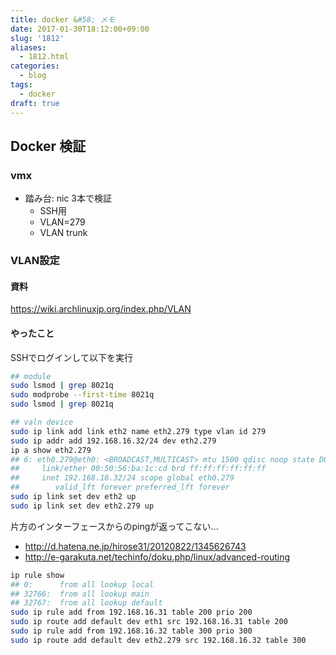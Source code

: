 ```yaml
---
title: docker &#58; メモ
date: 2017-01-30T18:12:00+09:00
slug: '1812'
aliases:
  - 1812.html
categories:
  - blog
tags:
  - docker
draft: true
---
```



## Docker 検証
### vmx
* 踏み台: nic 3本で検証
    * SSH用
    * VLAN=279
    * VLAN trunk

### VLAN設定
#### 資料
https://wiki.archlinuxjp.org/index.php/VLAN

#### やったこと
SSHでログインして以下を実行
```sh
## module 
sudo lsmod | grep 8021q
sudo modprobe --first-time 8021q
sudo lsmod | grep 8021q

## valn device
sudo ip link add link eth2 name eth2.279 type vlan id 279
sudo ip addr add 192.168.16.32/24 dev eth2.279
ip a show eth2.279
## 6: eth0.279@eth0: <BROADCAST,MULTICAST> mtu 1500 qdisc noop state DOWN group default qlen 1000
##     link/ether 00:50:56:ba:1c:cd brd ff:ff:ff:ff:ff:ff
##     inet 192.168.16.32/24 scope global eth0.279
##        valid_lft forever preferred_lft forever
sudo ip link set dev eth2 up
sudo ip link set dev eth2.279 up
```

片方のインターフェースからのpingが返ってこない...
* http://d.hatena.ne.jp/hirose31/20120822/1345626743
* http://e-garakuta.net/techinfo/doku.php/linux/advanced-routing

```sh
ip rule show
## 0:      from all lookup local
## 32766:  from all lookup main
## 32767:  from all lookup default
sudo ip rule add from 192.168.16.31 table 200 prio 200
sudo ip route add default dev eth1 src 192.168.16.31 table 200
sudo ip rule add from 192.168.16.32 table 300 prio 300
sudo ip route add default dev eth2.279 src 192.168.16.32 table 300
```

